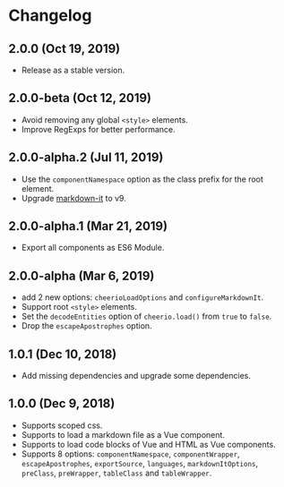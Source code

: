 # Changelog

## 2.0.0 (Oct 19, 2019)

- Release as a stable version.

## 2.0.0-beta (Oct 12, 2019)

- Avoid removing any global `<style>` elements.
- Improve RegExps for better performance.

## 2.0.0-alpha.2 (Jul 11, 2019)

- Use the `componentNamespace` option as the class prefix for the root element.
- Upgrade [markdown-it](https://github.com/markdown-it/markdown-it) to v9.

## 2.0.0-alpha.1 (Mar 21, 2019)

- Export all components as ES6 Module.

## 2.0.0-alpha (Mar 6, 2019)

- add 2 new options: `cheerioLoadOptions` and `configureMarkdownIt`.
- Support root `<style>` elements.
- Set the `decodeEntities` option of `cheerio.load()` from `true` to `false`.
- Drop the `escapeApostrophes` option.

## 1.0.1 (Dec 10, 2018)

- Add missing dependencies and upgrade some dependencies.

## 1.0.0 (Dec 9, 2018)

- Supports scoped css.
- Supports to load a markdown file as a Vue component.
- Supports to load code blocks of Vue and HTML as Vue components.
- Supports 8 options: `componentNamespace`, `componentWrapper`, `escapeApostrophes`, `exportSource`, `languages`, `markdownItOptions`, `preClass`, `preWrapper`, `tableClass` and `tableWrapper`.
